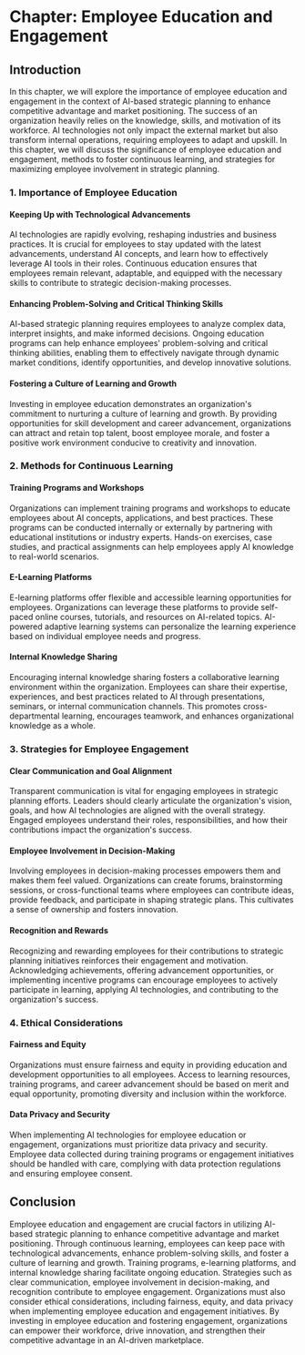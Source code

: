 Chapter: Employee Education and Engagement
==========================================

Introduction
------------

In this chapter, we will explore the importance of employee education and engagement in the context of AI-based strategic planning to enhance competitive advantage and market positioning. The success of an organization heavily relies on the knowledge, skills, and motivation of its workforce. AI technologies not only impact the external market but also transform internal operations, requiring employees to adapt and upskill. In this chapter, we will discuss the significance of employee education and engagement, methods to foster continuous learning, and strategies for maximizing employee involvement in strategic planning.

### 1. Importance of Employee Education

#### Keeping Up with Technological Advancements

AI technologies are rapidly evolving, reshaping industries and business practices. It is crucial for employees to stay updated with the latest advancements, understand AI concepts, and learn how to effectively leverage AI tools in their roles. Continuous education ensures that employees remain relevant, adaptable, and equipped with the necessary skills to contribute to strategic decision-making processes.

#### Enhancing Problem-Solving and Critical Thinking Skills

AI-based strategic planning requires employees to analyze complex data, interpret insights, and make informed decisions. Ongoing education programs can help enhance employees' problem-solving and critical thinking abilities, enabling them to effectively navigate through dynamic market conditions, identify opportunities, and develop innovative solutions.

#### Fostering a Culture of Learning and Growth

Investing in employee education demonstrates an organization's commitment to nurturing a culture of learning and growth. By providing opportunities for skill development and career advancement, organizations can attract and retain top talent, boost employee morale, and foster a positive work environment conducive to creativity and innovation.

### 2. Methods for Continuous Learning

#### Training Programs and Workshops

Organizations can implement training programs and workshops to educate employees about AI concepts, applications, and best practices. These programs can be conducted internally or externally by partnering with educational institutions or industry experts. Hands-on exercises, case studies, and practical assignments can help employees apply AI knowledge to real-world scenarios.

#### E-Learning Platforms

E-learning platforms offer flexible and accessible learning opportunities for employees. Organizations can leverage these platforms to provide self-paced online courses, tutorials, and resources on AI-related topics. AI-powered adaptive learning systems can personalize the learning experience based on individual employee needs and progress.

#### Internal Knowledge Sharing

Encouraging internal knowledge sharing fosters a collaborative learning environment within the organization. Employees can share their expertise, experiences, and best practices related to AI through presentations, seminars, or internal communication channels. This promotes cross-departmental learning, encourages teamwork, and enhances organizational knowledge as a whole.

### 3. Strategies for Employee Engagement

#### Clear Communication and Goal Alignment

Transparent communication is vital for engaging employees in strategic planning efforts. Leaders should clearly articulate the organization's vision, goals, and how AI technologies are aligned with the overall strategy. Engaged employees understand their roles, responsibilities, and how their contributions impact the organization's success.

#### Employee Involvement in Decision-Making

Involving employees in decision-making processes empowers them and makes them feel valued. Organizations can create forums, brainstorming sessions, or cross-functional teams where employees can contribute ideas, provide feedback, and participate in shaping strategic plans. This cultivates a sense of ownership and fosters innovation.

#### Recognition and Rewards

Recognizing and rewarding employees for their contributions to strategic planning initiatives reinforces their engagement and motivation. Acknowledging achievements, offering advancement opportunities, or implementing incentive programs can encourage employees to actively participate in learning, applying AI technologies, and contributing to the organization's success.

### 4. Ethical Considerations

#### Fairness and Equity

Organizations must ensure fairness and equity in providing education and development opportunities to all employees. Access to learning resources, training programs, and career advancement should be based on merit and equal opportunity, promoting diversity and inclusion within the workforce.

#### Data Privacy and Security

When implementing AI technologies for employee education or engagement, organizations must prioritize data privacy and security. Employee data collected during training programs or engagement initiatives should be handled with care, complying with data protection regulations and ensuring employee consent.

Conclusion
----------

Employee education and engagement are crucial factors in utilizing AI-based strategic planning to enhance competitive advantage and market positioning. Through continuous learning, employees can keep pace with technological advancements, enhance problem-solving skills, and foster a culture of learning and growth. Training programs, e-learning platforms, and internal knowledge sharing facilitate ongoing education. Strategies such as clear communication, employee involvement in decision-making, and recognition contribute to employee engagement. Organizations must also consider ethical considerations, including fairness, equity, and data privacy when implementing employee education and engagement initiatives. By investing in employee education and fostering engagement, organizations can empower their workforce, drive innovation, and strengthen their competitive advantage in an AI-driven marketplace.
